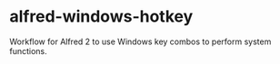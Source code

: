 alfred-windows-hotkey
=====================

Workflow for Alfred 2 to use Windows key combos to perform system functions.
